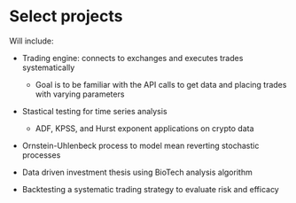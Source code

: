 # Select projects
Will include:
- Trading engine: connects to exchanges and executes trades systematically
    * Goal is to be familiar with the API calls to get data and placing trades with varying parameters
- Stastical testing for time series analysis
    * ADF, KPSS, and Hurst exponent applications on crypto data
- Ornstein-Uhlenbeck process to model mean reverting stochastic processes

- Data driven investment thesis using BioTech analysis algorithm
- Backtesting a systematic trading strategy to evaluate risk and efficacy
